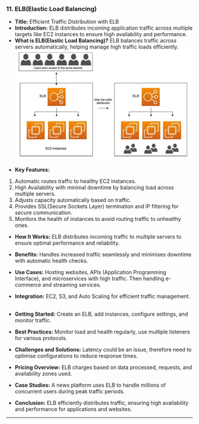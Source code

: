### 11. ELB(Elastic Load Balancing)


* **Title:** Efficient Traffic Distribution with ELB
&nbsp;
* **Introduction:**
ELB distributes incoming application traffic across multiple targets like EC2 instances to ensure high availability and performance.
&nbsp;
* **What is ELB(Elastic Load Balancing)?**
ELB balances traffic across servers automatically, helping manage high traffic loads efficiently.
![alt text](<Assets/ELB - 1.png>)
&nbsp;
* **Key Features:**
1. Automatic routes traffic to healthy EC2 instances.
2. High Availability with minimal downtime by balancing load across multiple servers.
3. Adjusts capacity automatically based on traffic.
4. Provides SSL(Secure Sockets Layer) termination and IP filtering for secure communication.
5. Monitors the health of instances to avoid routing traffic to unhealthy ones.
&nbsp;
* **How It Works:**
ELB distributes incoming traffic to multiple servers to ensure optimal performance and reliability.
&nbsp;
* **Benefits:**
Handles increased traffic seamlessly and minimises downtime with automatic health checks.
&nbsp;
* **Use Cases:**
Hosting websites, APIs (Application Programming Interface), and microservices with high traffic. Then handling e-commerce and streaming services.
&nbsp;

* **Integration:**
EC2, S3, and Auto Scaling for efficient traffic management.
&nbsp;
* **Getting Started:**
Create an ELB, add instances, configure settings, and monitor traffic.
&nbsp;
* **Best Practices:**
Monitor load and health regularly, use multiple listeners for various protocols.
&nbsp;
* **Challenges and Solutions:**
Latency could be an issue, therefore need to optimise configurations to reduce response times.
&nbsp;
* **Pricing Overview:**
ELB charges based on data processed, requests, and availability zones used.
&nbsp;
* **Case Studies:**
A news platform uses ELB to handle millions of concurrent users during peak traffic periods.
&nbsp;
* **Conclusion:**
ELB efficiently distributes traffic, ensuring high availability and performance for applications and websites.
****